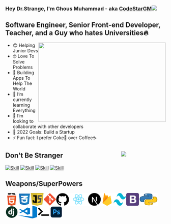 
### Hey Dr.Strange, I'm Ghous Muhammad - aka [CodeStarGM][website]<img src="https://rahulgrover99.github.io/images/hey.gif" width="32px">

## Software Engineer, Senior Front-end Developer, Teacher, and a Guy who hates Universities🔥
<img style="width:400px; height:250px;" align="right" src="https://i.ibb.co/jVFmgZs/toothless.png"/>

- 😍 Helping Junior Devs
- 🤓 Love To Solve Problems
- 🔭 Building Apps To Help The World
- 🌱 I’m currently learning Everything
- 👯 I’m looking to collaborate with other developers
- 🥅 2022 Goals: Build a Startup
- ⚡ Fun fact: I prefer Coke🥤 over Coffee☕

## Don't Be Stranger<img src="https://storage.googleapis.com/gweb-uniblog-publish-prod/original_images/shake.gif" width='140px' align='right'/>


[![Skill](https://img.shields.io/badge/Twitter-1DA1F2?style=for-the-badge&logo=twitter&logoColor=white)](https://twitter.com/codestar0_0)
[![Skill](https://img.shields.io/badge/Email-ff4d4d?style=for-the-badge&logo=gmail&logoColor=white)](codestargm@gmail.com)
[![Skill](https://img.shields.io/badge/Discord-100000?style=for-the-badge&logo=discord&logoColor=white)](https://github.com/CodeStarGM)
[![Skill](https://img.shields.io/badge/Portfolio-ccff33?style=for-the-badge&logo=web&logoColor=white)][website]

## Weapons/SuperPowers
<img src='https://github.com/CodeStarGM/programming-icons/blob/master/html.png?raw=true' width='40px' height='40px' align='left'  />
<img src='https://raw.githubusercontent.com/CodeStarGM/programming-icons/master/css.png' width='40px' height='40px' align='left' />
<img src='https://raw.githubusercontent.com/CodeStarGM/programming-icons/master/js.png' width='40px' height='40px' align='left' />
<img src='https://raw.githubusercontent.com/CodeStarGM/programming-icons/master/git.png' width='40px' height='40px' align='left' />
<img src='https://raw.githubusercontent.com/CodeStarGM/programming-icons/master/github.png' width='40px' height='40px' align='left' />
<img src='https://raw.githubusercontent.com/CodeStarGM/programming-icons/master/react.png' width='60px' height='40px' align='left' />
<img src='https://raw.githubusercontent.com/CodeStarGM/programming-icons/master/next.png' width='40px' height='40px' align='left' />
<img src='https://raw.githubusercontent.com/CodeStarGM/programming-icons/master/firebase.png' width='40px' height='40px' align='left' />
<img src='https://raw.githubusercontent.com/CodeStarGM/programming-icons/master/tailwind.png' width='40px' height='40px' align='left' />
<img src='https://raw.githubusercontent.com/CodeStarGM/programming-icons/master/bootstrap.png' width='40px' height='40px' align='left' />
<img src='https://raw.githubusercontent.com/CodeStarGM/programming-icons/master/python.png' width='60px' height='40px' align='left' />
<img src='https://raw.githubusercontent.com/CodeStarGM/programming-icons/master/django.png' width='40px' height='40px' align='left' />
<img src='https://raw.githubusercontent.com/CodeStarGM/programming-icons/master/vscode.png' width='60px' height='40px' align='left' />
<img src='https://raw.githubusercontent.com/CodeStarGM/programming-icons/master/command.png' width='40px' height='40px' align='left' />
<img src='https://raw.githubusercontent.com/CodeStarGM/programming-icons/master/ps.png' width='40px' height='40px' align='left' />





[website]: https://github.com/CodeStarGM

